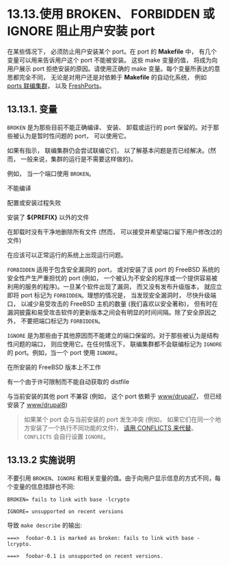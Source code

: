 # 13.13.使用 BROKEN、 FORBIDDEN 或 IGNORE 阻止用户安装 port


在某些情况下， 必须防止用户安装某个 port。在 port 的 **Makefile** 中， 有几个变量可以用来告诉用户这个 port 不能被安装。
这些 make 变量的值， 将成为向用户展示 port 拒绝安装的原因。请使用正确的 make 变量。每个变量所表达的意思都完全不同， 无论是对用户还是对依赖于 **Makefile** 的自动化系统， 例如 [ports 联编集群](https://docs.freebsd.org/en/books/porters-handbook/keeping-up/index.html#build-cluster)， 以及 [FreshPorts](https://docs.freebsd.org/en/books/porters-handbook/keeping-up/index.html#freshports)。

## 13.13.1. 变量

``BROKEN`` 是为那些目前不能正确编译、 安装、 卸载或运行的 port 保留的。对于那些被认为是暂时性问题的 port， 可以使用它。

如果有指示， 联编集群仍会尝试联编它们， 以了解基本问题是否已经解决。(然而， 一般来说，集群的运行是不需要这样做的)。

例如， 当一个端口使用 ``BROKEN``。

不能编译

配置或安装过程失败

安装了 **${PREFIX}** 以外的文件

在卸载时没有干净地删除所有文件 (然而， 可以接受并希望端口留下用户修改过的文件)

在应该可以正常运行的系统上出现运行问题。

``FORBIDDEN`` 适用于包含安全漏洞的 port， 或对安装了该 port 的 FreeBSD 系统的安全性产生严重担忧的 port (例如， 一个被认为不安全的程序或一个提供容易被利用的服务的程序)。一旦某个软件出现了漏洞， 而又没有发布升级版本， 就应立即将 port 标记为 ``FORBIDDEN``。理想的情况是， 当发现安全漏洞时， 尽快升级端口， 以减少易受攻击的 FreeBSD 主机的数量 (我们喜欢以安全著称)， 但有时在漏洞披露和易受攻击软件的更新版本之间会有明显的时间间隔。除了安全原因之外， 不要把端口标记为 ``FORBIDDEN``。

``IGNORE`` 是为那些由于其他原因而不能建立的端口保留的。对于那些被认为是结构性问题的端口， 则应使用它。在任何情况下， 联编集群都不会联编标记为 ``IGNORE`` 的 port。例如，当一个 port 使用 ``IGNORE``。

在所安装的 FreeBSD 版本上不工作

有一个由于许可限制而不能自动获取的 distfile

与当前安装的其他 port 不兼容 (例如， 这个 port 依赖于 [www/drupal7](https://cgit.freebsd.org/ports/tree/www/drupal7/pkg-descr)， 但已经安装了 [www/drupal8](https://cgit.freebsd.org/ports/tree/www/drupal8/pkg-descr))

>如果某个 port 会与当前安装的 port 发生冲突 (例如， 如果它们在同一个地方安装了一个执行不同功能的文件)， [请用 CONFLICTS 来代替](https://docs.freebsd.org/en/books/porters-handbook/makefiles/index.html#conflicts)。
``CONFLICTS`` 会自行设置 ``IGNORE``。

## 13.13.2 实施说明

不要引用 ``BROKEN``、``IGNORE`` 和相关变量的值。由于向用户显示信息的方式不同，每个变量的信息措辞也不同:

~~~
BROKEN=	fails to link with base -lcrypto
~~~

~~~
IGNORE=	unsupported on recent versions
~~~

导致 ``make describe`` 的输出:

~~~
===>  foobar-0.1 is marked as broken: fails to link with base -lcrypto.
~~~

~~~
===>  foobar-0.1 is unsupported on recent versions.
~~~
